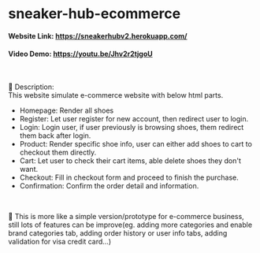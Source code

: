 # sneaker-hub-ecommerce
#### Website Link:  https://sneakerhubv2.herokuapp.com/<br />
#### Video Demo:  https://youtu.be/Jhv2r2tjgoU
  
<br>

:boot: Description:  
This website simulate e-commerce website with below html parts.

- Homepage: Render all shoes
- Register: Let user register for new account, then redirect user to login.
- Login: Login user, if user previously is browsing shoes, them redirect them back after login.
- Product: Render specific shoe info, user can either add shoes to cart to checkout them directly.
- Cart: Let user to check their cart items, able delete shoes they don't want.
- Checkout: Fill in checkout form and proceed to finish the purchase.
- Confirmation: Confirm the order detail and information.
  
<br>

:boot: This is more like a simple version/prototype for e-commerce business, still lots of features can be improve(eg. adding more categories and enable brand categories tab, adding order history or user info tabs, adding validation for visa credit card...) 

